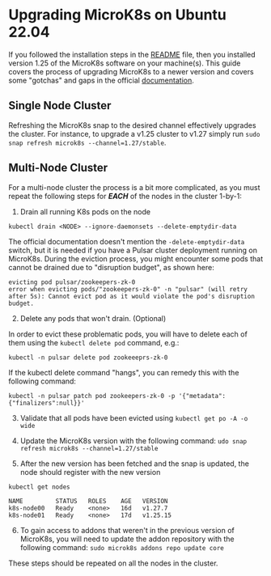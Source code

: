 # Upgrading MicroK8s on Ubuntu 22.04

If you followed the installation steps in the [README](../README.md) file, then you installed version 1.25 of the MicroK8s software on
your machine(s). This guide covers the process of upgrading MicroK8s to a newer version and covers some "gotchas" and gaps
in the official [documentation](https://microk8s.io/docs/upgrading).

## Single Node Cluster

Refreshing the MicroK8s snap to the desired channel effectively upgrades the cluster. For instance, to upgrade a 
v1.25 cluster to v1.27 simply run `sudo snap refresh microk8s --channel=1.27/stable`. 

## Multi-Node Cluster

For a multi-node cluster the process is a bit more complicated, as you must repeat the following steps for **_EACH_** of the nodes
in the cluster 1-by-1:

1. Drain all running K8s pods on the node

```
kubectl drain <NODE> --ignore-daemonsets --delete-emptydir-data
```

The official documentation doesn't mention the `-delete-emptydir-data` switch, but it is needed if you have a Pulsar cluster
deployment running on MicroK8s. During the eviction process, you might encounter some pods that cannot be drained due 
to "disruption budget", as shown here:

```
evicting pod pulsar/zookeepers-zk-0
error when evicting pods/"zookeepers-zk-0" -n "pulsar" (will retry after 5s): Cannot evict pod as it would violate the pod's disruption budget.
```

2. Delete any pods that won't drain. (Optional)

In order to evict these problematic pods, you will have to delete each of them using the `kubectl delete pod` command, e.g.:

`kubectl -n pulsar delete pod zookeeeprs-zk-0`

If the kubectl delete command "hangs", you can remedy this with the following command:

`kubectl -n pulsar patch pod zookeepers-zk-0 -p '{"metadata":{"finalizers":null}}'`

3. Validate that all pods have been evicted using `kubectl get po -A -o wide`

4. Update the MicroK8s version with the following command: `udo snap refresh microk8s --channel=1.27/stable`

5. After the new version has been fetched and the snap is updated, the node should register with the new version

```
kubectl get nodes

NAME         STATUS   ROLES    AGE   VERSION
k8s-node00   Ready    <none>   16d   v1.27.7
k8s-node01   Ready    <none>   17d   v1.25.15
```

6. To gain access to addons that weren't in the previous version of MicroK8s, you will need to update the addon repository
with the following command: `sudo microk8s addons repo update core`

These steps should be repeated on all the nodes in the cluster.
